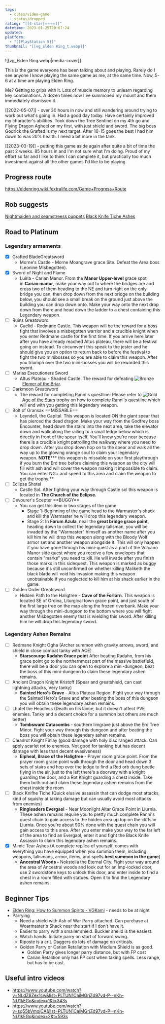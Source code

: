 ```yaml
---
tags:
  - class/video-game
  - status/dropped
rating: "[[4-star|⭐️⭐️⭐️⭐️]]"
datetime: 2023-01-25T20:07:24
updated: 
platform:
  - "[[PlayStation 5]]"
thumbnail: "[[vg_Elden Ring_t.webp]]"
---
```

![[vg_Elden Ring.webp|media-cover]]

This is the game everyone has been talking about and playing. Rarely do I see anyone I know playing the same game as me, at the same time. Now, 5-6 at a time are playing Elden Ring.

Me? Getting to grips with it. Lots of muscle memory to unlearn regarding key combinations. A dozen times now I've summoned my mount and them immediately dismissed it.

[[2022-05-07]] - over 30 hours in now and still wandering around trying to work out what's going in. Had a good day today. Have certainly improved my character's abilities. Took down the Tree Sentinel on my 4th go and Flying Dragon Agheel on my first, with just shield and sword. The big boss Godrick the Grafted is my next target. After 10-15 goes the best I had him down to was 20% health. I need a bit more in the tank.

[[2023-03-19]] - putting this game aside again after quite a bit of time the past 2 weeks. 85 hours in and I'm not sure what I'm doing. Proud of my effort so far and I like to think I can complete it, but practically too much investment against all the other games I'd like to be playing.


## Progress route
https://eldenring.wiki.fextralife.com/Game+Progress+Route

## Rob suggests
[Nightmaiden and seamstreess puppets](https://eldenring.wiki.fextralife.com/Nightmaiden+&+Swordstress+Puppets)
[Black Knife Tiche Ashes](https://eldenring.wiki.fextralife.com/Black+Knife+Tiche+Ashes)


## Road to Platinum
### Legendary armaments
- [x] Grafted BladeGreatsword
	- Morne's Castle - Morne Moangrave grace Site. Defeat the Area boss (Leonine Misbegotten).
- [x] Sword of Night and Flame
	- Luiria - Carian Manor. From the **Manor Upper-level** grace spot in **Carian manor**, make your way out to where the bridges are and cross two of them heading to the NE and turn right on the only bridge you can, then drop down from the next bridge on the building below, you should see a small break on the ground just above the building you can drop down onto. Make your way onto the next drop down from there and head down the ladder to a chest containing this Legendary weapon.
- [ ] Ruins Greatsword 
	- Caelid - Redmane Castle. This weapon will be the reward for a boss fight that involves a misbegotten warrior and a crucible knight when you enter Redmane castle for the first time. If you arrive here later after you have already reached Altus plateau, there will be a festival going on instead. To circumvent this speak to the jester and he should give you an option to return back to before the festival to fight the two minibosses so you are able to claim this weapon. After you triumph over the two mini-bosses you will be rewarded this sword.
- [ ] Marias Executioners Sword
	- Altus Plateau - Shaded Castle. The reward for defeating ![Bronze](https://psnprofiles.com/lib/img/icons/buttons/bronze.png "Bronze")  [Elemer of the Briar](https://psnprofiles.com/guide/14008-elden-ring-trophy-guide#40-elemer-of-the-briar).
- [ ] Darkmoon Greatsword
	- The reward for completing Ranni's questline: Please refer to ![Gold](https://psnprofiles.com/lib/img/icons/buttons/gold.png "Gold")  [Age of the Stars](https://psnprofiles.com/guide/14008-elden-ring-trophy-guide#6-age-of-the-stars) trophy on how to complete Ranni's questline which will end with you getting this legendary weapon.
- [ ] Bolt of Gransax ==MISSABLE==
	- Leyndell, the Capital. This weapon is located ON the giant spear that has pierced the dead dragon. Make your way from the Godfrey boss Encounter, head down the stairs into the next area, take the elevator down and walk along the railing to a small ledge below which is directly in front of the spear itself. You'll know you're near because there is a crucible knight patrolling the walkway where you need to drop down. After you drop down hop on to the spear and walk all the way up to the glowing orange soul to claim your legendary weapon. **NOTE***** this weapon is missable on your first playthrough if you burn the Erd tree before claiming this weapon as the city will fill with ash and will cover the weapon making it impossible to claim. You can enter NG+ and speed to this area and claim the weapon to get the trophy.**
- [ ] Eclipse Shotel
	- Castle Sol.   After fighting your way through Castle sol this weapon is located in **The Church of the Eclipse.**
- [ ] Devourer's Scepter ==BUGGY==
	- You can get this item in two stages of the game.  
		- Stage 1: Beginning of the game head to the Warmaster's shack and kill the Warmaster he will drop this legendary weapon.  
		- Stage 2: In **Farum Azula**, near the **great bridge grace point**, heading down to collect the legendary talisman, you will be invaded by the "Warmaster" himself as another name after you kill him he will drop this weapon along with the Bloody Wolf armor set and another weapon alongside it. This will only happen if you have gone through his mini-quest as a part of the Volcano Manor side quest where you receive a few envelopes that contain "marks" you need to kill. He will invade after you finish those marks in this sidequest. This weapon is marked as buggy because it's still unconfirmed on whether killing Maliketh the black blade will void his invasion making this weapon unobtainable if you neglected to kill him at his shack earlier in the game.
- [ ] Golden Order Greatsword
	- Hidden Path to the Haligtree - **Cave of the Forlorn**. This weapon is located SE of Ordina, Liturgical town grace point, and just south of the first large tree on the map along the frozen riverbank. Make your way through the mini-dungeon to the bottom where you will fight another Misbegotten enemy that is wielding this sword. After killing him he will drop this legendary sword.

### Legendary Ashen Remains
- [ ] Redmane Knight Ogha (Archer summon with gravity arrows, sword, and shield in close combat tanky with AOE)
	- **Starscourge Radahn Grace point** After beating Radahn, from his grace point go to the northernmost part of the massive battlefield, there will be a door you can open to explore a mini-dungeon, beat the boss of this mini-dungeon to claim these legendary ashen remains.
- [ ] Ancient Dragon Knight Kristoff (Spear and greatshield, can cast lightning attacks, Very tanky)
	- **Sainted Hero's Grave** - Altus Plateau Region. Fight your way through the Sainted Hero's Grave and after beating the boss of this dungeon you will obtain these legendary ashen remains.
- [ ] Lhutel the Headless (Death on his lance, but it doesn't affect PVE enemies. Tanky and a decent choice for a summon but others are much better)
	- **Tombsward Catacombs** - southern limgrave just above the Erd Tree Minor. Fight your way through this dungeon and after beating the boss you will obtain these legendary ashen remains.
- [ ] Cleanrot Knight Finlay (good damage with holy disc ranged attack. Can apply scarlet rot to enemies. Not good for tanking but has decent damage with less than decent evasiveness)
	- **Elpheal, Brace of the Haligtree** - Prayer room grace point. From the prayer room grace point walk through the door and head down 3 sets of stairs and hop over the ledge to find a Red orb dung beetle flying in the air, just to the left there's a doorway with a knight guarding the door, and a Rot Knight guarding a chest inside. Take them both out and claim these legendary ashen remains from the chest inside the room
- [ ] Black Knifhe Tiche (Quick elusive assassin that can dodge most attacks, kind of squishy at taking damage but can usually avoid most attacks from enemies)
	- **Ringleaders Evergaol** - Near Moonlight Altar Grace Point in Liurnia. These ashen remains require you to pretty much complete Ranni's quest chain to gain access to the hidden area up top on the cliffs in Liurnia. Once you're about 90% done with the quest chain you will gain access to this area. After you enter make your way to the far left of the area to find an Evergaol, enter it and fight the Black Knife Assassin to claim this legendary ashen remains.
- [x] Mimic Tear Ashes (A complete replica of yourself, comes with everything you have equipped when you summon them, including weapons, talismans, armor, items, and spells **best summon in the game**)
	- **Ancestral Woods -** Nokstella the Eternal City. Fight your way around the area of Ancestral woods and look out for an Imp-locked door, use 2 swordstone keys to unlock this door, and enter inside to find a chest in a room filled with statues. Open it to find the Legendary ashen remains.

## Beginner Tips
- [Elden Ring: How to Summon Spirits - VGKami](https://vgkami.com/elden-ring-how-to-summon-spirits/) - needs to be at night
- Parrying
	- Need a shield with Ash of War Parry attached. Can purchase at Woarmaster's Shack near the start if I don't have it. 
	- Easier to parry with a smaller shield. Buckler sheild is the easiest.
	- Watch hands. Initiate parry on start of forward swing.
	- Riposte is a crit. Daggers do lots of damage on criticals.
	- Golden Parry or Carian Retaliation with Medium Shield is as good.
		- Golden Parry gives longer parry distance, but with FP cost
		- Carian Retalition only has FP cost when taking spells. Less range, but has to be cast.

## Useful intro videos
- https://www.youtube.com/watch?v=NLdZ8Zex1cw&list=PLTUN1CaiMGrjZd97vd-P--nKh-NU1kEGq&index=1&t=343s
- https://www.youtube.com/watch?v=sq55bVmojCA&list=PLTUN1CaiMGrjZd97vd-P--nKh-NU1kEGq&index=2&t=593s
